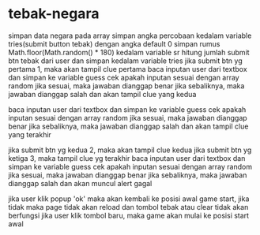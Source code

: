 # tebak-negara
simpan data negara pada array
simpan angka percobaan kedalam variable tries(submit button tebak) dengan angka  default 0
simpan rumus Math.floor(Math.random() * 180) kedalam variable sr
hitung jumlah submit btn tebak dari user dan simpan kedalam variable tries
jika submit btn yg pertama 1, maka akan tampil clue pertama
baca inputan user dari textbox dan simpan ke variable guess
cek apakah inputan sesuai dengan array random
jika sesuai, maka jawaban dianggap benar
jika sebaliknya, maka jawaban dianggap salah dan akan tampil clue yang kedua

baca inputan user dari textbox dan simpan ke variable guess
cek apakah inputan sesuai dengan array random
jika sesuai, maka jawaban dianggap benar
jika sebaliknya, maka jawaban dianggap salah dan akan tampil clue yang terakhir

jika submit btn yg kedua 2, maka akan tampil clue kedua
jika submit btn yg ketiga 3, maka tampil clue yg terakhir
baca inputan user dari textbox dan simpan ke variable guess
cek apakah inputan sesuai dengan array random
jika sesuai, maka jawaban dianggap benar
jika sebaliknya, maka jawaban dianggap salah dan akan muncul alert gagal

jika user klik popup 'ok' maka akan kembali ke posisi awal game start, jika tidak maka page tidak akan reload dan tombol tebak atau clear tidak akan berfungsi
jika user klik tombol baru, maka game akan mulai ke posisi start awal

